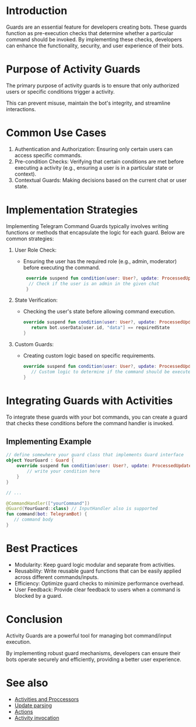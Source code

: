 # Introduction
Guards are an essential feature for developers creating bots. These guards function as pre-execution checks that determine whether a particular command should be invoked. By implementing these checks, developers can enhance the functionality, security, and user experience of their bots.

# Purpose of Activity Guards
The primary purpose of activity guards is to ensure that only authorized users or specific conditions trigger a activity. 

This can prevent misuse, maintain the bot's integrity, and streamline interactions.

# Common Use Cases
1. Authentication and Authorization: Ensuring only certain users can access specific commands.
2. Pre-condition Checks: Verifying that certain conditions are met before executing a activity (e.g., ensuring a user is in a particular state or context).
3. Contextual Guards: Making decisions based on the current chat or user state.

# Implementation Strategies
Implementing Telegram Command Guards typically involves writing functions or methods that encapsulate the logic for each guard. Below are common strategies:

1. User Role Check:
   - Ensuring the user has the required role (e.g., admin, moderator) before executing the command.
      ```kotlin
       override suspend fun condition(user: User?, update: ProcessedUpdate, bot: TelegramBot): Boolean {
        // Check if the user is an admin in the given chat
       }
      ```
   
2. State Verification:
   - Checking the user's state before allowing command execution.
     ```kotlin
     override suspend fun condition(user: User?, update: ProcessedUpdate, bot: TelegramBot): Boolean {
        return bot.userData[user.id, "data"] == requiredState
     }
     ```
   
3. Custom Guards:
   - Creating custom logic based on specific requirements.
     ```kotlin
     override suspend fun condition(user: User?, update: ProcessedUpdate, bot: TelegramBot): Boolean {
        // Custom logic to determine if the command should be executed
     }
     ```
   
# Integrating Guards with Activities
To integrate these guards with your bot commands, you can create a guard that checks these conditions before the command handler is invoked.

## Implementing Example

```kotlin
// define somewhere your guard class that implements Guard interface
object YourGuard : Guard {
    override suspend fun condition(user: User?, update: ProcessedUpdate, bot: TelegramBot): Boolean {
        // write your condition here
    }
}

// ...

@CommandHandler(["yourCommand"])
@Guard(YourGuard::class) // InputHandler also is supported
fun command(bot: TelegramBot) {
   // command body
}
```

# Best Practices

- Modularity: Keep guard logic modular and separate from activities.
- Reusability: Write reusable guard functions that can be easily applied across different commands/inputs.
- Efficiency: Optimize guard checks to minimize performance overhead.
- User Feedback: Provide clear feedback to users when a command is blocked by a guard.

# Conclusion

Activity Guards are a powerful tool for managing bot command/input execution. 

By implementing robust guard mechanisms, developers can ensure their bots operate securely and efficiently, providing a better user experience.

# See also

* [Activities and Proccessors](https://github.com/vendelieu/telegram-bot/wiki/Activites-and-Processors)
* [Update parsing](https://github.com/vendelieu/telegram-bot/wiki/Update-parsing)
* [Actions](https://github.com/vendelieu/telegram-bot/wiki/Actions)
* [Activity invocation](https://github.com/vendelieu/telegram-bot/wiki/Activity-invocation)

